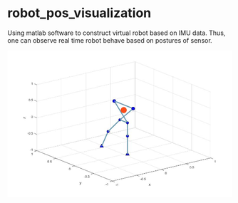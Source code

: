 # robot_pos_visualization
Using matlab software to construct virtual robot based on IMU data. Thus, one can observe real time robot behave based on postures of sensor.

![image](https://github.com/middleyuan/robot_pos_visualization/blob/master/robot.jpg)
